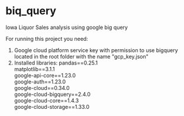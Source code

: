 # biq_query
Iowa Liquor Sales analysis using google big query

For running this project you need:
1. Google cloud platform service key with permission to use bigquery located in the root folder with the name "gcp_key.json"
2. Installed libraries:
  pandas==0.25.1  
  matplotlib==3.1.1  
  google-api-core==1.23.0  
  google-auth==1.23.0  
  google-cloud==0.34.0  
  google-cloud-bigquery==2.4.0  
  google-cloud-core==1.4.3  
  google-cloud-storage==1.33.0  
